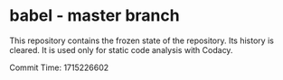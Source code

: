 # babel - master branch

This repository contains the frozen state of the repository.
Its history is cleared. It is used only for static code
analysis with Codacy.

Commit Time: 1715226602
